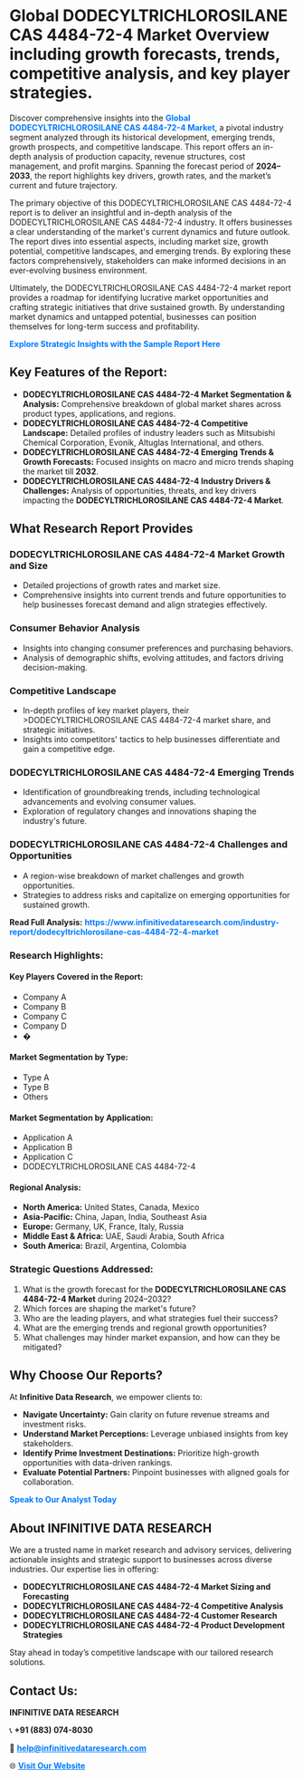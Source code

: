 <h1>Global DODECYLTRICHLOROSILANE CAS 4484-72-4 Market Overview including growth forecasts, trends, competitive analysis, and key player strategies.</h1>
<p>
Discover comprehensive insights into the 
<a href="https://www.infinitivedataresearch.com/industry-report/dodecyltrichlorosilane-cas-4484-72-4-market" rel="dofollow" style="color: #007BFF; text-decoration: none;"><strong>Global DODECYLTRICHLOROSILANE CAS 4484-72-4 Market</strong></a>, a pivotal industry segment analyzed through its historical development, emerging trends, growth prospects, and competitive landscape. This report offers an in-depth analysis of production capacity, revenue structures, cost management, and profit margins. Spanning the forecast period of <strong>2024–2033</strong>, the report highlights key drivers, growth rates, and the market’s current and future trajectory.
</p>
<p>
The primary objective of this DODECYLTRICHLOROSILANE CAS 4484-72-4 report is to deliver an insightful and in-depth analysis of the DODECYLTRICHLOROSILANE CAS 4484-72-4 industry. It offers businesses a clear understanding of the market's current dynamics and future outlook. The report dives into essential aspects, including market size, growth potential, competitive landscapes, and emerging trends. By exploring these factors comprehensively, stakeholders can make informed decisions in an ever-evolving business environment.
</p>
<p>
Ultimately, the DODECYLTRICHLOROSILANE CAS 4484-72-4 market report provides a roadmap for identifying lucrative market opportunities and crafting strategic initiatives that drive sustained growth. By understanding market dynamics and untapped potential, businesses can position themselves for long-term success and profitability.
</p>
<p>
<a href="https://www.infinitivedataresearch.com/request-sample/reportId=111343" style="color: #007BFF; text-decoration: none;"><strong>Explore Strategic Insights with the Sample Report Here</strong></a>
</p>

<h2>Key Features of the Report:</h2>
<ul>
<li><strong>DODECYLTRICHLOROSILANE CAS 4484-72-4 Market Segmentation & Analysis:</strong> Comprehensive breakdown of global market shares across product types, applications, and regions.</li>
<li><strong>DODECYLTRICHLOROSILANE CAS 4484-72-4 Competitive Landscape:</strong> Detailed profiles of industry leaders such as Mitsubishi Chemical Corporation, Evonik, Altuglas International, and others.</li>
<li><strong>DODECYLTRICHLOROSILANE CAS 4484-72-4 Emerging Trends & Growth Forecasts:</strong> Focused insights on macro and micro trends shaping the market till <strong>2032</strong>.</li>
<li><strong>DODECYLTRICHLOROSILANE CAS 4484-72-4 Industry Drivers & Challenges:</strong> Analysis of opportunities, threats, and key drivers impacting the <strong>DODECYLTRICHLOROSILANE CAS 4484-72-4 Market</strong>.</li>
</ul>

<h2>What Research Report Provides</h2>
<h3>DODECYLTRICHLOROSILANE CAS 4484-72-4 Market Growth and Size</h3>
<ul>
<li>Detailed projections of growth rates and market size.</li>
<li>Comprehensive insights into current trends and future opportunities to help businesses forecast demand and align strategies effectively.</li>
</ul>

<h3>Consumer Behavior Analysis</h3>
<ul>
<li>Insights into changing consumer preferences and purchasing behaviors.</li>
<li>Analysis of demographic shifts, evolving attitudes, and factors driving decision-making.</li>
</ul>

<h3>Competitive Landscape</h3>
<ul>
<li>In-depth profiles of key market players, their >DODECYLTRICHLOROSILANE CAS 4484-72-4 market share, and strategic initiatives.</li>
<li>Insights into competitors' tactics to help businesses differentiate and gain a competitive edge.</li>
</ul>

<h3>DODECYLTRICHLOROSILANE CAS 4484-72-4 Emerging Trends</h3>
<ul>
<li>Identification of groundbreaking trends, including technological advancements and evolving consumer values.</li>
<li>Exploration of regulatory changes and innovations shaping the industry's future.</li>
</ul>

<h3>DODECYLTRICHLOROSILANE CAS 4484-72-4 Challenges and Opportunities</h3>
<ul>
<li>A region-wise breakdown of market challenges and growth opportunities.</li>
<li>Strategies to address risks and capitalize on emerging opportunities for sustained growth.</li>
</ul>
<p><strong>Read Full Analysis:</strong> <a href="https://www.infinitivedataresearch.com/industry-report/dodecyltrichlorosilane-cas-4484-72-4-market" rel="dofollow" style="color: #007BFF; text-decoration: none;"><strong>https://www.infinitivedataresearch.com/industry-report/dodecyltrichlorosilane-cas-4484-72-4-market</strong></a></p>
<h3>Research Highlights:</h3>
<h4>Key Players Covered in the Report:</h4>
<ul><li>Company A</li><li>Company B</li><li>Company C</li><li>Company D</li><li>�</li></ul>
<h4>Market Segmentation by Type:</h4>
<ul><li>Type A</li><li>Type B</li><li>Others</li></ul>
<h4>Market Segmentation by Application:</h4>
<ul><li>Application A</li><li>Application B</li><li>Application C</li><li>DODECYLTRICHLOROSILANE CAS 4484-72-4</li></ul>

<h4>Regional Analysis:</h4>
<ul>
<li><strong>North America:</strong> United States, Canada, Mexico</li>
<li><strong>Asia-Pacific:</strong> China, Japan, India, Southeast Asia</li>
<li><strong>Europe:</strong> Germany, UK, France, Italy, Russia</li>
<li><strong>Middle East & Africa:</strong> UAE, Saudi Arabia, South Africa</li>
<li><strong>South America:</strong> Brazil, Argentina, Colombia</li>
</ul>

<h3>Strategic Questions Addressed:</h3>
<ol>
<li>What is the growth forecast for the <strong>DODECYLTRICHLOROSILANE CAS 4484-72-4 Market</strong> during 2024–2032?</li>
<li>Which forces are shaping the market's future?</li>
<li>Who are the leading players, and what strategies fuel their success?</li>
<li>What are the emerging trends and regional growth opportunities?</li>
<li>What challenges may hinder market expansion, and how can they be mitigated?</li>
</ol>

<h2>Why Choose Our Reports?</h2>
<p>At <strong>Infinitive Data Research</strong>, we empower clients to:</p>
<ul>
<li><strong>Navigate Uncertainty:</strong> Gain clarity on future revenue streams and investment risks.</li>
<li><strong>Understand Market Perceptions:</strong> Leverage unbiased insights from key stakeholders.</li>
<li><strong>Identify Prime Investment Destinations:</strong> Prioritize high-growth opportunities with data-driven rankings.</li>
<li><strong>Evaluate Potential Partners:</strong> Pinpoint businesses with aligned goals for collaboration.</li>
</ul>
<p><a href="https://www.infinitivedataresearch.com/industry-report/dodecyltrichlorosilane-cas-4484-72-4-market" rel="dofollow" style="color: #007BFF; text-decoration: none;"><strong>Speak to Our Analyst Today</strong></a></p>

<h2>About INFINITIVE DATA RESEARCH</h2>
<p>We are a trusted name in market research and advisory services, delivering actionable insights and strategic support to businesses across diverse industries. Our expertise lies in offering:</p>
<ul>
<li><strong>DODECYLTRICHLOROSILANE CAS 4484-72-4 Market Sizing and Forecasting</strong></li>
<li><strong>DODECYLTRICHLOROSILANE CAS 4484-72-4 Competitive Analysis</strong></li>
<li><strong>DODECYLTRICHLOROSILANE CAS 4484-72-4 Customer Research</strong></li>
<li><strong>DODECYLTRICHLOROSILANE CAS 4484-72-4 Product Development Strategies</strong></li>
</ul>
<p>Stay ahead in today’s competitive landscape with our tailored research solutions.</p>

<h2>Contact Us:</h2>
<p><strong>INFINITIVE DATA RESEARCH</strong></p>
<p>📞 <strong>+91 (883) 074-8030</strong></p>
<p>📧 <strong><a href="mailto:help@infinitivedataresearch.com" style="color: #007BFF;">help@infinitivedataresearch.com</a></strong></p>
<p>🌐 <strong><a href="https://www.infinitivedataresearch.com" rel="dofollow" style="color: #007BFF;">Visit Our Website</a></strong></p>